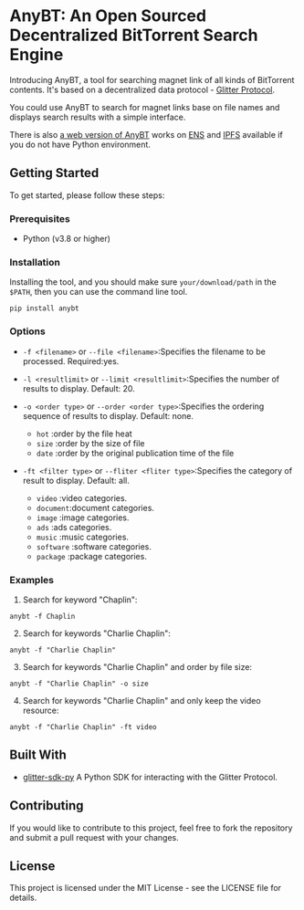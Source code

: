 # AnyBT: An Open Sourced Decentralized BitTorrent Search Engine

Introducing AnyBT, a tool for searching magnet link of all kinds of BitTorrent contents. It's based on a decentralized data protocol - [Glitter Protocol](https://twitter.com/GlitterProtocol).

You could use AnyBT to search for magnet links base on file names and displays search results with a simple interface.

There is also [a web version of AnyBT](https://anybt.eth.limo) works on [ENS](https://ens.domains/) and [IPFS](https://ipfs.tech/) available if you do not have Python environment.

## Getting Started

To get started, please follow these steps:

### Prerequisites

- Python (v3.8 or higher)

### Installation

Installing the tool, and you should make sure `your/download/path` in the `$PATH`, then you can use the command line tool.

```shell
pip install anybt
``` 

### Options

- `-f <filename>` or `--file <filename>`:Specifies the filename to be processed. Required:yes.

- `-l <resultlimit>` or `--limit <resultlimit>`:Specifies the number of results to display. Default: 20.

- `-o <order type>` or `--order <order type>`:Specifies the ordering sequence of results to display. Default: none.
  - `hot` :order by the file heat
  - `size` :order by the size of file
  - `date` :order by the original publication time of the file

- `-ft <filter type>` or `--fliter <fliter type>`:Specifies the category of result to display. Default: all.
  - `video` :video categories.
  - `document`:document categories.
  - `image` :image categories.
  - `ads` :ads categories.
  - `music` :music categories.
  - `software` :software categories.
  - `package` :package categories.

### Examples

1. Search for keyword "Chaplin":

```shell
anybt -f Chaplin
```

2. Search for keywords "Charlie Chaplin":

```shell
anybt -f "Charlie Chaplin"
```

3. Search for keywords "Charlie Chaplin" and order by file size:

```shell
anybt -f "Charlie Chaplin" -o size
```

4. Search for keywords "Charlie Chaplin" and only keep the video resource:

```shell
anybt -f "Charlie Chaplin" -ft video
```


## Built With

- [glitter-sdk-py](https://github.com/glitternetwork/glitter-sdk-py) A Python SDK for interacting with the Glitter Protocol.

## Contributing

If you would like to contribute to this project, feel free to fork the repository and submit a pull request with your changes.

## License

This project is licensed under the MIT License - see the LICENSE file for details.


